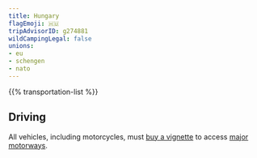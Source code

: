 ```yaml
---
title: Hungary
flagEmoji: 🇭🇺
tripAdvisorID: g274881
wildCampingLegal: false
unions:
- eu
- schengen
- nato
---
```


{{% transportation-list %}}

## Driving

All vehicles, including motorcycles, must [buy a vignette](https://ematrica.nemzetiutdij.hu/en/vignette-purchase/vehicle-data-vignette-selection) to access [major motorways](https://nemzetiutdij.hu/en/maps).
